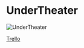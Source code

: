 # UnderTheater
![UnderTheater](https://github.com/javierperini/UnderTheater/blob/master/logo/bowler-1295700_1280.png)



[Trello](https://trello.com/b/737KQTM9/unq-tip-undertheater)
